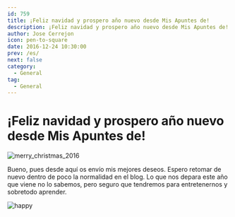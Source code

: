 ```yaml
---
id: 759
title: ¡Feliz navidad y prospero año nuevo desde Mis Apuntes de!
description: ¡Feliz navidad y prospero año nuevo desde Mis Apuntes de!
author: Jose Cerrejon
icon: pen-to-square
date: 2016-12-24 10:30:00
prev: /es/
next: false
category:
  - General
tag:
  - General
---
```


# ¡Feliz navidad y prospero año nuevo desde Mis Apuntes de!

![merry_christmas_2016](/images/2016/12/merry_christmas_2016.png)

Bueno, pues desde aquí os envío mis mejores deseos. Espero retomar de nuevo dentro de poco la normalidad en el blog. Lo que nos depara este año que viene no lo sabemos, pero seguro que tendremos para entretenernos y sobretodo aprender.

![happy](/css/sm/happy.png)
